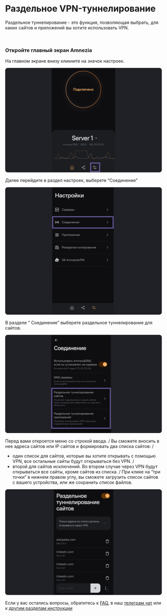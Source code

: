 # Раздельное VPN-туннелирование 

Раздельное туннелирование - это функция, позволяющая выбрать, для каких сайтов и приложений вы хотите использовать VPN.

&nbsp;

### Откройте главный экран Amnezia

 На главном экране внизу кликните на значок настроек.

![instruction 1](https://raw.githubusercontent.com/amnezia-vpn/amnezia.org-content/master/docs/ru/instructions/21_split_tuneling/img/st_ru_1.png)

Далее перейдите в раздел настроек, выберете “Соединение”

![instruction 1](https://raw.githubusercontent.com/amnezia-vpn/amnezia.org-content/master/docs/ru/instructions/21_split_tuneling/img/st_ru_2.png)

В разделе “ Соединение” выберете раздельное туннелирование для сайтов. 

![instruction 1](https://raw.githubusercontent.com/amnezia-vpn/amnezia.org-content/master/docs/ru/instructions/21_split_tuneling/img/st_ru_3.png)

Перед вами откроется меню со строкой ввода. /
Вы сможете вносить в нее адреса сайтов или IP сайтов и формировать два списка сайтов: /
- один список для сайтов, которые вы хотите открывать с помощью VPN, все остальные сайты будут открываться без VPN. /
- второй для сайтов исключений. Во втором случае через VPN будут открываться все сайты, кроме сайтов из списка. /
При клике на “три точки” в нижнем правом углу, вы сможете загрузить список сайтов с вашего устройства, или же сохранить список файлов. 

![instruction 1](https://raw.githubusercontent.com/amnezia-vpn/amnezia.org-content/master/docs/ru/instructions/21_split_tuneling/img/st_ru_4.png)

Если у вас остались вопросы, обратитесь к [FAQ], в наш [телеграм чат] или к [другим разделам инструкции]

[amnezia-site-ext-link]: https://amnezia-web-nx1r.vercel.app
[about-int-link]: /about
[FAQ]: ../faq
[телеграм чат]: https://t.me/amnezia_vpn
[другим разделам инструкции]: ../instructions




